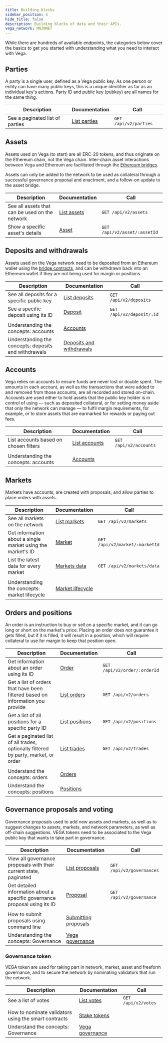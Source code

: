```yaml
---
title: Building blocks
sidebar_position: 4
hide_title: false
description: Building blocks of data and their APIs.
vega_network: MAINNET
---
```


While there are hundreds of available endpoints, the categories below cover the basics to get you started with understanding what you need to interact with Vega. 

## Parties
A party is a single user, defined as a Vega public key. As one person or entity can have many public keys, this is a unique identifier as far as an individual key's actions.  Party ID and public key (pubkey) are all names for the same thing.

| Description | Documentation | Call |
| ----------- | ----------- | ----------- |
| See a paginated list of parties | [List parties](../api/rest/data-v2/trading-data-service-list-parties.api.mdx) |  `GET /api/v2/parties` |

## Assets
Assets used on Vega (to start) are all ERC-20 tokens, and thus originate on the Ethereum chain, not the Vega chain. Inter-chain asset interactions between Vega and Ethereum are facilitated through the [Ethereum bridges](#ethereum-bridges). 

Assets can only be added to the network to be used as collateral through a successful governance proposal and enactment, and a follow-on update to the asset bridge.

| Description | Documentation | Call |
| ----------- | ----------- | ----------- |
| See all assets that can be used on the network | [List assets](../api/rest/data-v2/trading-data-service-list-assets.api.mdx)| `GET /api/v2/assets`
| Show a specific asset's details | [Asset](../api/rest/data-v2/trading-data-service-get-asset.api.mdx) | `GET /api/v2/asset/:assetId` |

## Deposits and withdrawals
Assets used on the Vega network need to be deposited from an Ethereum wallet using the [bridge contracts](#ethereum-bridges), and can be withdrawn back into an Ethereum wallet if they are not being used for margin or positions.

| Description | Documentation | Call |
| ----------- | ----------- | ----------- |
| See all deposits for a specific public key | [List deposits](../api/rest/data-v2/trading-data-service-list-deposits.api.mdx) | `GET /api/v2/deposits`
|See a specific deposit using its ID |[Deposit](../api/rest/data-v2/trading-data-service-get-deposit.api.mdx)| `GET /api/v2/deposit/:id`
|||
| Understanding the concepts: accounts | [Accounts](../concepts/assets/accounts.md) | 
| Understanding the concepts: deposits and withdrawals | [Deposits and withdrawals](../concepts/assets/deposits-withdrawals.md) |

## Accounts
Vega relies on accounts to ensure funds are never lost or double spent. The amounts in each account, as well as the transactions that were added to and removed from those accounts, are all recorded and stored on-chain. Accounts are used either to hold assets that the public key holder is in control of using — such as deposited collateral, or for setting money aside that only the network can manage — to fulfil margin requirements, for example, or to store assets that are earmarked for rewards or paying out fees.

| Description | Documentation | Call |
| ----------- | ----------- | ----------- |
| List accounts based on chosen filters | [List accounts](../api/rest/data-v2/trading-data-service-list-accounts.api.mdx) | `GET /api/v2/accounts`
|||
| Understanding the concepts: accounts | [Accounts](../concepts/assets/accounts.md) | 

## Markets
Markets have accounts, are created with proposals, and allow parties to place orders with assets.

| Description | Documentation | Call |
| ----------- | ----------- | ----------- |
| See all markets on the network | [List markets](../api/rest/data-v2/trading-data-service-list-markets.api.mdx) | `GET /api/v2/markets`
| Get information about a single market using the market's ID |[Market](../api/rest/data-v2/trading-data-service-get-market.api.mdx) |  `GET /api/v2/market/:marketId`
| List the latest data for every market | [Markets data](../api/rest/data-v2/trading-data-service-list-latest-market-data.api.mdx) | `GET /api/v2/markets/data`
|||
| Understanding the concepts: market lifecycle | [Market lifecycle](../concepts/trading-on-vega/market-lifecycle.md) | 

## Orders and positions
An order is an instruction to buy or sell on a specific market, and it can go long or short on the market's price. Placing an order does not guarantee it gets filled, but if it is filled, it will result in a position, which will require collateral to use for margin to keep that position open.

| Description | Documentation | Call |
| ----------- | ----------- | ----------- |
| Get information about an order using its ID | [Order](../api/rest/data-v2/trading-data-service-get-order.api.mdx) | `GET /api/v2/order/:orderId` |
| Get a list of orders that have been filtered based on information you provide |[List orders](../api/rest/data-v2/trading-data-service-list-orders.api.mdx) | `GET /api/v2/orders`
| Get a list of all positions for a specific party ID | [List positions](../api/rest/data-v2/trading-data-service-list-all-positions.api.mdx) | `GET /api/v2/positions` 
| Get a paginated list of all trades, optionally filtered by party, market, or order | [List trades](/api/rest/data-v2/trading-data-service-list-trades.api.mdx) | `GET /api/v2/trades`
|||
| Understand the concepts: orders | [Orders](../concepts/trading-on-vega/orders.md) |
| Understand the concepts: positions | [Positions](../concepts/trading-on-vega/positions-margin.md)|

## Governance proposals and voting
Governance proposals used to add new assets and markets, as well as to suggest changes to assets, markets, and network parameters, as well as off-chain suggestions. VEGA tokens need to be associated to the Vega public key that wants to take part in governance.

| Description | Documentation | Call |
| ----------- | ----------- | ----------- |
|  View all governance proposals with their current state, paginated |[List proposals](../api/rest/data-v2/trading-data-service-list-governance-data.api.mdx) | `GET /api/v2/governances`
| Get detailed information about a specific governance proposal using its ID | [Proposal](../api/rest/data-v2/trading-data-service-get-governance-data.api.mdx) | `GET /api/v2/governance`
|||
|How to submit proposals using command line | [Submitting proposals](../tutorials/proposals/index.md) | |
| Understanding the concepts: Governance | [Vega governance](../concepts/governance.md) | 

### Governance token
VEGA token are used for taking part in network, market, asset and freeform governance, and to secure the network by nominating validators that run the network.

| Description | Documentation | Call |
| ----------- | ----------- | ----------- |
| See a list of votes | [List votes](../api/rest/data-v2/trading-data-service-list-votes.api.mdx) | `GET /api/v2/votes` |
|||
| How to nominate validators using the smart contracts | [Stake tokens](../tutorials/assets-tokens/staking-tokens.md) | 
| Understand the concepts: Governance | [Vega governance](../concepts/governance.md) | 
